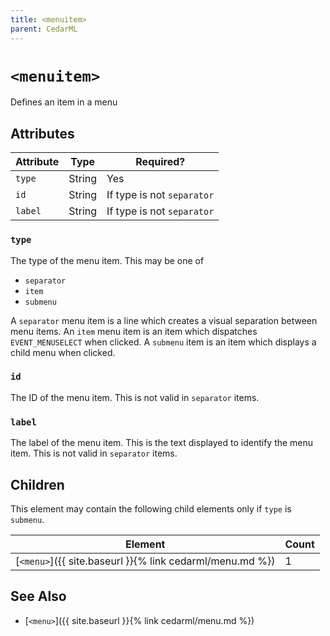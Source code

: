 ```yaml
---
title: <menuitem>
parent: CedarML
---
```

# `<menuitem>`
Defines an item in a menu

## Attributes

| Attribute | Type     | Required?                    |
|-----------|----------|------------------------------|
| `type`    | String   | Yes                          |
| `id`      | String   | If type is not `separator`   |
| `label`   | String   | If type is not `separator`   |

### `type`
The type of the menu item. This may be one of
 - `separator`
 - `item`
 - `submenu`

A `separator` menu item is a line which creates a visual separation between
menu items. An `item` menu item is an item which dispatches `EVENT_MENUSELECT`
when clicked. A `submenu` item is an item which displays a child menu when
clicked.

### `id`
The ID of the menu item. This is not valid in `separator` items.

### `label`
The label of the menu item. This is the text displayed to identify the menu
item. This is not valid in `separator` items.

## Children
This element may contain the following child elements only if `type` is
`submenu`.

| Element                                                  | Count |
|----------------------------------------------------------|-------|
| [`<menu>`]({{ site.baseurl }}{% link cedarml/menu.md %}) | 1     |

## See Also
- [`<menu>`]({{ site.baseurl }}{% link cedarml/menu.md %})
